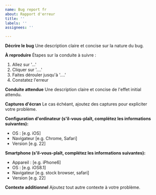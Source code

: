 ```yaml
---
name: Bug report fr
about: Rapport d'erreur
title: ''
labels: ''
assignees: ''

---
```


**Décrire le bug**
Une description claire et concise sur la nature du bug. 

**À reproduire**
Étapes sur la conduite à suivre : 
1. Allez sur '...'
2. Cliquer sur '....'
3. Faites dérouler jusqu'à '....'
4. Constatez l'erreur 

**Conduite attendue**
Une description claire et concise de l'effet initial attendu. 

**Captures d'écran**
Le cas échéant, ajoutez des captures pour expliciter votre problème.

**Configuration d'ordinateur (s'il-vous-plaît, complétez les informations suivantes):**
 - OS : [e.g. iOS]
 - Navigateur [e.g. Chrome, Safari]
 - Version [e.g. 22]

**Smartphone (s'il-vous-plaît, complétez les informations suivantes):**
 - Appareil : [e.g. iPhone6]
 - OS : [e.g. iOS8.1]
 - Navigateur [e.g. stock browser, safari]
 - Version [e.g. 22]

**Contexte additionnel**
Ajoutez tout autre contexte à votre problème.
